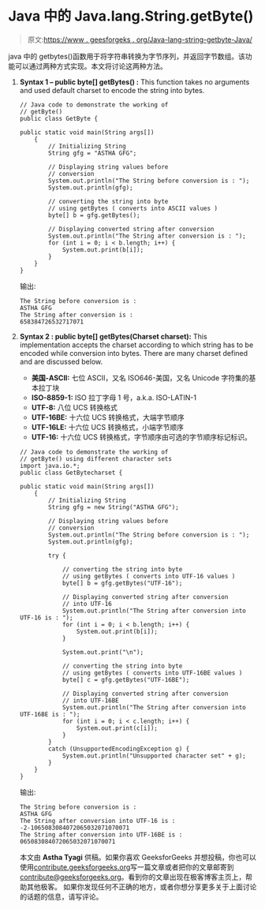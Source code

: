 # Java 中的 Java.lang.String.getByte()

> 原文:[https://www . geesforgeks . org/Java-lang-string-getbyte-Java/](https://www.geeksforgeeks.org/java-lang-string-getbyte-java/)

java 中的 getbytes()函数用于将字符串转换为字节序列，并返回字节数组。该功能可以通过两种方式实现。本文将讨论这两种方法。

1.  **Syntax 1 – public byte[] getBytes() :** This function takes no arguments and used default charset to encode the string into bytes.

    ```
    // Java code to demonstrate the working of
    // getByte()
    public class GetByte {

    public static void main(String args[])
        {
            // Initializing String
            String gfg = "ASTHA GFG";

            // Displaying string values before
            // conversion
            System.out.println("The String before conversion is : ");
            System.out.println(gfg);

            // converting the string into byte
            // using getBytes ( converts into ASCII values )
            byte[] b = gfg.getBytes();

            // Displaying converted string after conversion
            System.out.println("The String after conversion is : ");
            for (int i = 0; i < b.length; i++) {
                System.out.print(b[i]);
            }
        }
    }
    ```

    输出:

    ```
    The String before conversion is : 
    ASTHA GFG
    The String after conversion is : 
    658384726532717071

    ```

2.  **Syntax 2 : public byte[] getBytes(Charset charset):** This implementation accepts the charset according to which string has to be encoded while conversion into bytes. There are many charset defined and are discussed below.
    *   **美国-ASCII:** 七位 ASCII，又名 ISO646-美国，又名 Unicode 字符集的基本拉丁块
    *   **ISO-8859-1:** ISO 拉丁字母 1 号，a.k.a. ISO-LATIN-1
    *   **UTF-8:** 八位 UCS 转换格式
    *   **UTF-16BE:** 十六位 UCS 转换格式，大端字节顺序
    *   **UTF-16LE:** 十六位 UCS 转换格式，小端字节顺序
    *   **UTF-16:** 十六位 UCS 转换格式，字节顺序由可选的字节顺序标记标识。

    ```
    // Java code to demonstrate the working of
    // getByte() using different character sets
    import java.io.*;
    public class GetBytecharset {

    public static void main(String args[])
        {
            // Initializing String
            String gfg = new String("ASTHA GFG");

            // Displaying string values before
            // conversion
            System.out.println("The String before conversion is : ");
            System.out.println(gfg);

            try {

                // converting the string into byte
                // using getBytes ( converts into UTF-16 values )
                byte[] b = gfg.getBytes("UTF-16");

                // Displaying converted string after conversion
                // into UTF-16
                System.out.println("The String after conversion into UTF-16 is : ");
                for (int i = 0; i < b.length; i++) {
                    System.out.print(b[i]);
                }

                System.out.print("\n");

                // converting the string into byte
                // using getBytes ( converts into UTF-16BE values )
                byte[] c = gfg.getBytes("UTF-16BE");

                // Displaying converted string after conversion
                // into UTF-16BE
                System.out.println("The String after conversion into UTF-16BE is : ");
                for (int i = 0; i < c.length; i++) {
                    System.out.print(c[i]);
                }
            }
            catch (UnsupportedEncodingException g) {
                System.out.println("Unsupported character set" + g);
            }
        }
    }
    ```

    输出:

    ```
    The String before conversion is : 
    ASTHA GFG
    The String after conversion into UTF-16 is : 
    -2-1065083084072065032071070071
    The String after conversion into UTF-16BE is : 
    065083084072065032071070071

    ```

    本文由 **Astha Tyagi** 供稿。如果你喜欢 GeeksforGeeks 并想投稿，你也可以使用[contribute.geeksforgeeks.org](http://www.contribute.geeksforgeeks.org)写一篇文章或者把你的文章邮寄到 contribute@geeksforgeeks.org。看到你的文章出现在极客博客主页上，帮助其他极客。
    如果你发现任何不正确的地方，或者你想分享更多关于上面讨论的话题的信息，请写评论。